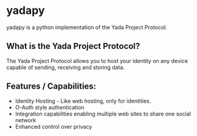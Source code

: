 yadapy
======

yadapy is a python implementation of the Yada Project Protocol.


What is the Yada Project Protocol?
-
The Yada Project Protocol allows you to host your identity on any device capable of sending, receiving and storing data.


Features / Capabilities:
---
- Identity Hosting - Like web hosting, only for identities.
- O-Auth style authentication
- Integration capabilities enabling multiple web sites to share one social network
- Enhanced control over privacy